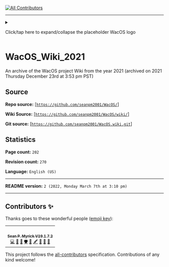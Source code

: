 
<!-- ALL-CONTRIBUTORS-BADGE:START - Do not remove or modify this section -->
[![All Contributors](https://img.shields.io/badge/all_contributors-1-orange.svg?style=flat-square)](#contributors-)
<!-- ALL-CONTRIBUTORS-BADGE:END -->
***

<details><summary><p lang="en">Click/tap here to expand/collapse the placeholder WacOS logo</p></summary>

![/.github/MacOSIcon.png](/.github/MacOSIcon.png)

</details>

# WacOS_Wiki_2021
An archive of the WacOS project Wiki from the year 2021 (archived on 2021 Thursday December 23rd at 3:53 pm PST)

## Source

**Repo source:** [[`https://github.com/seanpm2001/WacOS/`]](https://github.com/seanpm2001/WacOS/)

**Wiki Source:** [[`https://github.com/seanpm2001/WacOS/wiki/`]](https://github.com/seanpm2001/WacOS/wiki/)

**Git source:** [[`https://github.com/seanpm2001/WacOS.wiki.git`]](https://github.com/seanpm2001/WacOS.wiki.git)

## Statistics

**Page count:** `202`

**Revision count:** `270`

**Language:** `English (US)`

***

**README version:** `2 (2022, Monday March 7th at 3:10 pm)`

***

## Contributors ✨

Thanks goes to these wonderful people ([emoji key](https://allcontributors.org/docs/en/emoji-key)):

<!-- ALL-CONTRIBUTORS-LIST:START - Do not remove or modify this section -->
<!-- prettier-ignore-start -->
<!-- markdownlint-disable -->
<table>
  <tr>
    <td align="center"><a href="https://gist.github.com/seanpm2001/7e40a0e13c066a57577d8200b1afc6a3"><img src="https://avatars.githubusercontent.com/u/65933340?v=4?s=100" width="100px;" alt=""/><br /><sub><b>Sean P. Myrick V19.1.7.2</b></sub></a><br /><a href="https://github.com/seanpm2001/WacOS_Wiki_2021/commits?author=seanpm2001" title="Code">💻</a> <a href="https://github.com/seanpm2001/WacOS_Wiki_2021/commits?author=seanpm2001" title="Documentation">📖</a> <a href="#projectManagement-seanpm2001" title="Project Management">📆</a> <a href="#security-seanpm2001" title="Security">🛡️</a> <a href="#data-seanpm2001" title="Data">🔣</a> <a href="#content-seanpm2001" title="Content">🖋</a> <a href="#design-seanpm2001" title="Design">🎨</a> <a href="#maintenance-seanpm2001" title="Maintenance">🚧</a> <a href="#ideas-seanpm2001" title="Ideas, Planning, & Feedback">🤔</a></td>
  </tr>
</table>

<!-- markdownlint-restore -->
<!-- prettier-ignore-end -->

<!-- ALL-CONTRIBUTORS-LIST:END -->

This project follows the [all-contributors](https://github.com/all-contributors/all-contributors) specification. Contributions of any kind welcome!